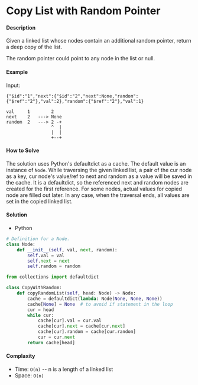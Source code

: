 # Copy List with Random Pointer

#### Description

Given a linked list whose nodes contain an additional random pointer, return a deep copy of the list.

The random pointer could point to any node in the list or null.

#### Example
Input:

```
{"$id":"1","next":{"$id":"2","next":None,"random":{"$ref":"2"},"val":2},"random":{"$ref":"2"},"val":1}
```

```
val     1        2
next    2   ---> None 
random  2   ---> 2 -+
                 ^  |
                 |  |
                 +--+
```

#### How to Solve

The solution uses Python's defaultdict as a cache.
The default value is an instance of `Node`.
While traversing the given linked list, a pair of the cur node as a key, cur node's value/ref to next and random as a value will be saved in the cache. It is a defaultdict, so the referenced next and random nodes are created for the first reference. For some nodes, actual values for copied node are filled out later. In any case, when the traversal ends, all values are set in the copied linked list.

#### Solution
- Python

```python
# Definition for a Node.
class Node:
    def __init__(self, val, next, random):
        self.val = val
        self.next = next
        self.random = random

from collections import defaultdict

class CopyWithRandom:
    def copyRandomList(self, head: Node) -> Node:
        cache = defaultdict(lambda: Node(None, None, None))
        cache[None] = None  # to avoid if statement in the loop
        cur = head
        while cur:
            cache[cur].val = cur.val
            cache[cur].next = cache[cur.next]
            cache[cur].random = cache[cur.random]
            cur = cur.next
        return cache[head]
```

#### Complaxity
- Time: `O(n)` -- n is a length of a linked list
- Space: `O(n)`